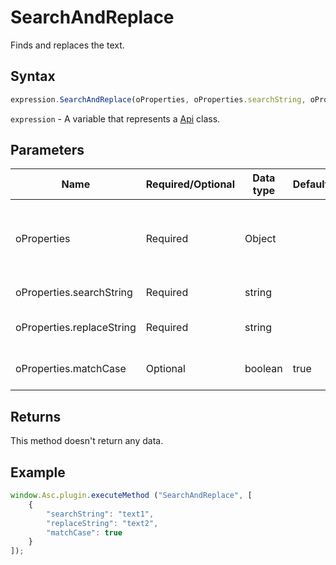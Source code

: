 # SearchAndReplace

Finds and replaces the text.

## Syntax

```javascript
expression.SearchAndReplace(oProperties, oProperties.searchString, oProperties.replaceString, oProperties.matchCase);
```

`expression` - A variable that represents a [Api](../Api.md) class.

## Parameters

| **Name** | **Required/Optional** | **Data type** | **Default** | **Description** |
| ------------- | ------------- | ------------- | ------------- | ------------- |
| oProperties | Required | Object |  | An object which contains the search and replacement strings. |
| oProperties.searchString | Required | string |  | The search string. |
| oProperties.replaceString | Required | string |  | The replacement string. |
| oProperties.matchCase | Optional | boolean | true | Case sensitive or not. |

## Returns

This method doesn't return any data.

## Example

```javascript
window.Asc.plugin.executeMethod ("SearchAndReplace", [
    {
        "searchString": "text1",
        "replaceString": "text2",
        "matchCase": true
    }
]);
```
